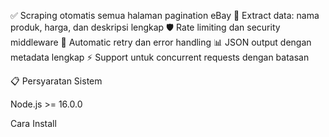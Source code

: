 
✅ Scraping otomatis semua halaman pagination eBay
📄 Extract data: nama produk, harga, dan deskripsi lengkap
🛡️ Rate limiting dan security middleware
🔄 Automatic retry dan error handling
📊 JSON output dengan metadata lengkap
⚡ Support untuk concurrent requests dengan batasan

📋 Persyaratan Sistem

Node.js >= 16.0.0

Cara Install 
